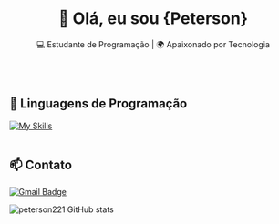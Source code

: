 <h1 align="center">👋 Olá, eu sou {Peterson}</h1>

<p align="center">
  💻 Estudante de Programação | 🌍 Apaixonado por Tecnologia
</p><br><br>


## 🚀 Linguagens de Programação
[![My Skills](https://skillicons.dev/icons?i=python)](https://skillicons.dev)<br><br>


## 📫 Contato

[![Gmail Badge](https://img.shields.io/badge/-{oliveirapeterson870@gmail.com}-006bed?style=flat-square&logo=Gmail&logoColor=white&link=mailto:{SeuEmail})](mailto:{SeuEmail})



![peterson221 GitHub stats](https://github-readme-stats.vercel.app/api?username=peterson221&show_icons=true&theme=radical)
